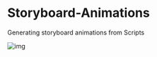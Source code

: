 # Storyboard-Animations
Generating storyboard animations from Scripts

![img](https://venturebeat.com/wp-content/uploads/2019/04/a719e2ad-2214-42b1-aabb-cec6c9b846c0.png?w=768&strip=all)
